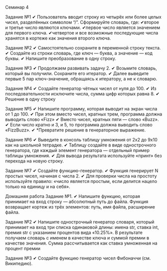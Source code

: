 Семинар 4


Задание №1 
✔ Пользователь вводит строку из четырёх или более целых чисел, разделённых символом “/”. Сформируйте словарь, где: 
✔второе и третье число являются ключами. 
✔первое число является значением для первого ключа. 
✔четвертое и все возможные последующие числа хранятся в кортеже как значения второго ключа.

Задание №2 
✔ Самостоятельно сохраните в переменной строку текста. 
✔ Создайте из строки словарь, где ключ — буква, а значение — код буквы. 
✔ Напишите преобразование в одну строку.


Задание №3 
✔ Продолжаем развивать задачу 2. 
✔ Возьмите словарь, который вы получили. Сохраните его итератор. 
✔ Далее выведите первые 5 пар ключ-значение, обращаясь к итератору, а не к словарю.


Задание №4 
✔ Создайте генератор чётных чисел от нуля до 100. 
✔ Из последовательности исключите числа, сумма цифр которых равна 8. 
✔ Решение в одну строку


Задание №5 
✔ Напишите программу, которая выводит на экран числа от 1 до 100. 
✔ При этом вместо чисел, кратных трем, программа должна выводить слово «Fizz» 
✔ Вместо чисел, кратных пяти — слово «Buzz». 
✔ Если число кратно и 3, и 5, то программа должна выводить слово «FizzBuzz». 
✔ *Превратите решение в генераторное выражение.


Задание №6 
✔ Выведите в консоль таблицу умножения от 2х2 до 9х10 как на школьной тетрадке. 
✔ Таблицу создайте в виде однострочного генератора, 
где каждый элемент генератора — отдельный пример таблицы умножения. 
✔ Для вывода результата используйте «принт» без перехода на новую строку.


Задание №7 
✔ Создайте функцию-генератор. 
✔ Функция генерирует N простых чисел, начиная с числа 2. 
✔ Для проверки числа на простоту используйте правило: 
«число является простым, если делится нацело только на единицу и на себя».

Домашняя работа
Задание №1.
✔ Напишите функцию, которая принимает на вход строку — абсолютный путь до файла.
Функция возвращает кортеж из трёх элементов: путь, имя файла, расширение файла. 


Задание №2
✔ Напишите однострочный генератор словаря, который принимает 
на вход три списка одинаковой длины: 
имена str, ставка int, премия str с указанием процентов вида «10.25%». 
В результате получаем словарь с именем в качестве 
ключа и суммой премии в качестве значения. 
Сумма рассчитывается как ставка умноженная на процент премии 


Задание №3
✔ Создайте функцию генератор чисел Фибоначчи (см. Википедию).


